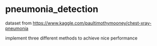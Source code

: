 # pneumonia_detection

dataset from https://www.kaggle.com/paultimothymooney/chest-xray-pneumonia

implement three different methods to achieve nice performance
